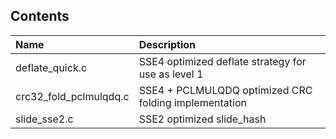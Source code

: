 Contents
--------

|Name|Description|
|:-|:-|
|deflate_quick.c|SSE4 optimized deflate strategy for use as level 1|
|crc32_fold_pclmulqdq.c|SSE4 + PCLMULQDQ optimized CRC folding implementation|
|slide_sse2.c|SSE2 optimized slide_hash|

